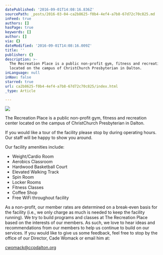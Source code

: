 ```yaml
---
datePublished: '2016-09-01T14:08:16.836Z'
sourcePath: _posts/2016-03-04-ca2b8625-f0b4-4ef4-a7b8-67d72c70c825.md
inFeed: true
authors: []
hasPage: true
keywords: []
author: []
via: {}
dateModified: '2016-09-01T14:08:16.009Z'
title: ''
publisher: {}
description: >-
  The Recreation Place is a public non-profit gym, fitness and recreation center
  located on the campus of ChristChurch Presbyterian in Dalton.
inLanguage: null
inNav: false
starred: true
url: ca2b8625-f0b4-4ef4-a7b8-67d72c70c825/index.html
_type: Article

---
```

![](https://the-grid-user-content.s3-us-west-2.amazonaws.com/bc643c31-1944-4af1-8e05-693e91ea06f3.png)

The Recreation Place is a public non-profit gym, fitness and recreation center located on the campus of ChristChurch Presbyterian in Dalton.

If you would like a tour of the facility please stop by during operating hours. Our staff will be happy to show you around.

Our facility amenities include:

* Weight/Cardio Room
* Aerobics Classroom
* Hardwood Basketball Court
* Elevated Walking Track
* Spin Room
* Locker Rooms
* Fitness Classes
* Coffee Shop
* Free WiFi throughout facility

As a non-profit, our member rates are determined on a break-even basis for the facility (i.e., we only charge as much is needed to keep the facility running). We try to build programs and classes at The Recreation Place based on the interests of our members. As such, we love to hear ideas and recommendations from our members to help us continue to build on our services. If you would like to give us some feedback, feel free to stop by the office of our Director, Cade Womack or email him at:

[cwomack@ccpdalton.org][0]

[0]: mailto:mfranck@ccpdalton.org